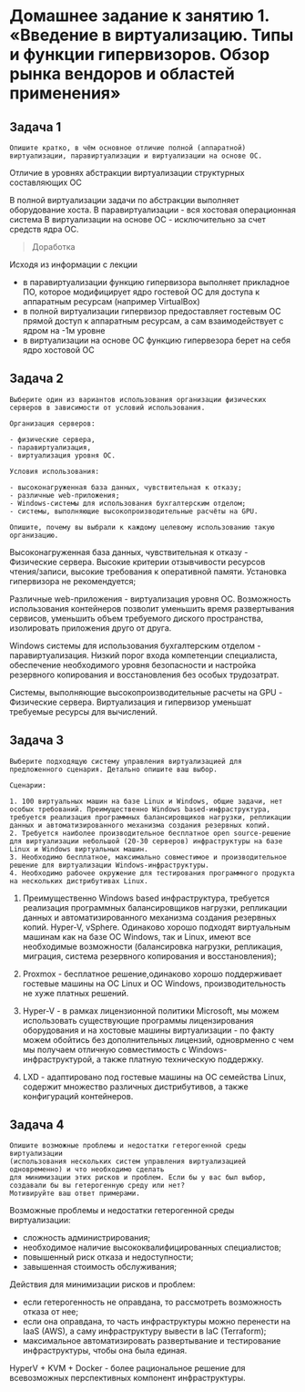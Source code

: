 
# Домашнее задание к занятию 1.  «Введение в виртуализацию. Типы и функции гипервизоров. Обзор рынка вендоров и областей применения»

## Задача 1

`Опишите кратко, в чём основное отличие полной (аппаратной) виртуализации, паравиртуализации и виртуализации на основе ОС.`

Отличие в уровнях абстракции виртуализации структурных составляющих ОС

В полной виртуализации задачи по абстракции выполняет оборудование хоста.
В паравиртуализации - вся хостовая операционная система 
В виртуализации на основе ОС - исключительно за счет средств ядра ОС.

>Доработка

Исходя из информации с лекции
- в паравиртуализации функцию гипервизора выполняет прикладное ПО, которое модифицирует ядро гостевой ОС для доступа к аппаратным ресурсам (например VirtualBox)
- в полной виртуализации гипервизор предоставляет гостевым ОС прямой доступ к аппаратным ресурсам, а сам взаимодействует с ядром на -1м уровне
- в виртуализации на основе ОС функцию гипервезора берет на себя ядро хостовой ОС
 
## Задача 2
```
Выберите один из вариантов использования организации физических серверов в зависимости от условий использования.

Организация серверов:

- физические сервера,
- паравиртуализация,
- виртуализация уровня ОС.

Условия использования:

- высоконагруженная база данных, чувствительная к отказу;
- различные web-приложения;
- Windows-системы для использования бухгалтерским отделом;
- системы, выполняющие высокопроизводительные расчёты на GPU.

Опишите, почему вы выбрали к каждому целевому использованию такую организацию.
```

Высоконагруженная база данных, чувствительная к отказу - Физические сервера. 
Высокие критерии отзывчивости ресурсов чтения/записи, высокие требования к оперативной памяти. 
Установка гипервизора не рекомендуется;

Различные web-приложения - виртуализация уровня ОС. 
Возможность использования контейнеров позволит уменьшить время развертывания сервисов, 
уменьшить объем требуемого диского пространства, изолировать приложения друго от друга.

Windows системы для использования бухгалтерским отделом - паравиртуализация. 
Низкий порог входа компетенции специалиста, обеспечение необходимого уровня безопасности и настройка резервного копирования и восстановления без особых трудозатрат.

Системы, выполняющие высокопроизводительные расчеты на GPU - Физические сервера. Виртуализация и гипервизор уменьшат требуемые ресурсы для вычислений.

## Задача 3
```
Выберите подходящую систему управления виртуализацией для предложенного сценария. Детально опишите ваш выбор.

Сценарии:

1. 100 виртуальных машин на базе Linux и Windows, общие задачи, нет особых требований. Преимущественно Windows based-инфраструктура, требуется реализация программных балансировщиков нагрузки, репликации данных и автоматизированного механизма создания резервных копий.
2. Требуется наиболее производительное бесплатное open source-решение для виртуализации небольшой (20-30 серверов) инфраструктуры на базе Linux и Windows виртуальных машин.
3. Необходимо бесплатное, максимально совместимое и производительное решение для виртуализации Windows-инфраструктуры.
4. Необходимо рабочее окружение для тестирования программного продукта на нескольких дистрибутивах Linux.
```

1. Преимущественно Windows based инфраструктура, требуется реализация программных балансировщиков нагрузки, 
репликации данных и автоматизированного механизма создания резервных копий. Hyper-V, vSphere. 
Одинаково хорошо подходят виртуальным машинам как на базе ОС Windows, так и Linux, 
имеют все необходимые возможности (балансировка нагрузки, репликация, миграция, система резервного копирования и восстановления);

2. Proxmox - бесплатное решение,одинаково хорошо поддерживает 
гостевые машины на ОС Linux и ОС Windows, производительность не хуже платных решений.

3. Hyper-V - в рамках лицензионной политики Microsoft, мы можем использовать существующие программы лицензирования 
оборудования и на хостовые машины виртуализации - по факту можем обойтись без дополнительных лицензий, 
одноврменно с чем мы получаем отличную совместимость с Windows-инфраструктурой, а также платную техническую поддержку.

4. LXD - адаптировано под гостевые машины на ОС семейства Linux, содержит множество различных дистрибутивов, а также конфигураций контейнеров.

## Задача 4
```
Опишите возможные проблемы и недостатки гетерогенной среды виртуализации 
(использования нескольких систем управления виртуализацией одновременно) и что необходимо сделать 
для минимизации этих рисков и проблем. Если бы у вас был выбор, создавали бы вы гетерогенную среду или нет? 
Мотивируйте ваш ответ примерами.
```

Возможные проблемы и недостатки гетерогенной среды виртуализации:
- сложность администрирования;
- необходимое наличие высококвалифицированных специалистов;
- повышенный риск отказа и недоступности;
- завышенная стоимость обслуживания;

Действия для минимизации рисков и проблем:
- если гетерогенность не оправдана, то рассмотреть возможность отказа от нее;
- если она оправдана, то часть инфраструктуры можно перенести на IaaS (AWS), а саму инфраструктуру вывести в IaC (Terraform);
- максимальное автоматизировать развертывание и тестирование инфраструктуры, чтобы она была единая.

HyperV + KVM + Docker - более рациональное решение для всевозможных перспективных компонент инфраструктуры.
